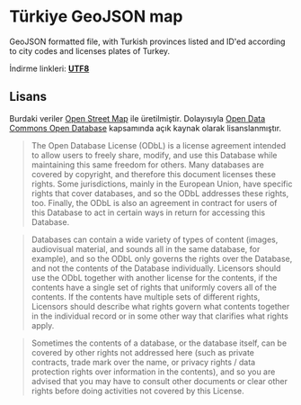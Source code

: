 # Türkiye GeoJSON map
GeoJSON formatted file, with Turkish provinces listed and ID'ed according to city codes and licenses plates of Turkey.

İndirme linkleri: **[UTF8](geo/tr-cities-utf8.json)**



## Lisans

Burdaki veriler [Open Street Map](http://www.openstreetmap.org/copyright) ile üretilmiştir. Dolayısıyla [Open Data Commons Open Database](http://opendatacommons.org/licenses/odbl/) kapsamında açık kaynak olarak lisanslanmıştır.

>The Open Database License (ODbL) is a license agreement intended to
allow users to freely share, modify, and use this Database while
maintaining this same freedom for others. Many databases are covered by
copyright, and therefore this document licenses these rights. Some
jurisdictions, mainly in the European Union, have specific rights that
cover databases, and so the ODbL addresses these rights, too. Finally,
the ODbL is also an agreement in contract for users of this Database to
act in certain ways in return for accessing this Database.

>Databases can contain a wide variety of types of content (images,
audiovisual material, and sounds all in the same database, for example),
and so the ODbL only governs the rights over the Database, and not the
contents of the Database individually. Licensors should use the ODbL
together with another license for the contents, if the contents have a
single set of rights that uniformly covers all of the contents. If the
contents have multiple sets of different rights, Licensors should
describe what rights govern what contents together in the individual
record or in some other way that clarifies what rights apply.

>Sometimes the contents of a database, or the database itself, can be
covered by other rights not addressed here (such as private contracts,
trade mark over the name, or privacy rights / data protection rights
over information in the contents), and so you are advised that you may
have to consult other documents or clear other rights before doing
activities not covered by this License.
